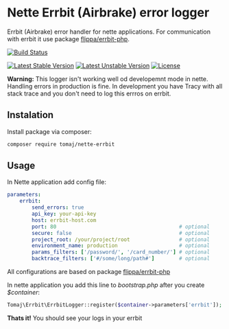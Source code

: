 Nette Errbit (Airbrake) error logger
===================================

Errbit (Airbrake) error handler for nette applications.
For communication with errbit it use package [flippa/errbit-php](https://github.com/flippa/errbit-php). 

[![Build Status](https://secure.travis-ci.org/tomaj/nette-errbit.png)](http://travis-ci.org/tomaj/nette-errbit)

[![Latest Stable Version](https://poser.pugx.org/tomaj/nette-errbit/v/stable.svg)](https://packagist.org/packages/tomaj/nette-errbit)
[![Latest Unstable Version](https://poser.pugx.org/tomaj/nette-errbit/v/unstable.svg)](https://packagist.org/packages/tomaj/nette-errbit)
[![License](https://poser.pugx.org/tomaj/nette-errbit/license.svg)](https://packagist.org/packages/tomaj/nette-errbit)


**Warning:** This logger isn't working well od developemnt mode in nette. Handling errors in production is fine. In development you have Tracy with all stack trace and you don't need to log this errros on errbit.

Instalation
-----------

Install package via composer:

``` bash
composer require tomaj/nette-errbit
```

Usage
-----

In Nette application add config file:


``` yml
parameters:
	errbit:
		send_errors: true
		api_key: your-api-key
		host: errbit-host.com
		port: 80                                        # optional
		secure: false                                   # optional
		project_root: /your/project/root                # optional
		environment_name: production                    # optional
		params_filters: ['/password/', '/card_number/'] # optional
		backtrace_filters: ['#/some/long/path#']        # optional
```

All configurations are based on package [flippa/errbit-php](https://github.com/flippa/errbit-php)

In nette application you add this line to *bootstrap.php* after you create *$container*:

``` php
Tomaj\Errbit\ErrbitLogger::register($container->parameters['errbit']);
```

**Thats it!** You should see your logs in your errbit



